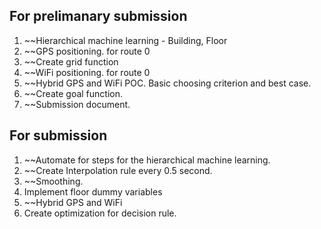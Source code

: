 ## For prelimanary submission
1. ~~Hierarchical machine learning - Building, Floor
2. ~~GPS positioning. for route 0
3. ~~Create grid function
4. ~~WiFi positioning. for route 0
5. ~~Hybrid GPS and WiFi POC. Basic choosing criterion and best case.
6. ~~Create goal function.
7. ~~Submission document.

## For submission
1. ~~Automate for steps for the hierarchical machine learning.
2. ~~Create Interpolation rule every 0.5 second. 
3. ~~Smoothing.
4. Implement floor dummy variables
5. ~~Hybrid GPS and WiFi
6. Create optimization for decision rule.